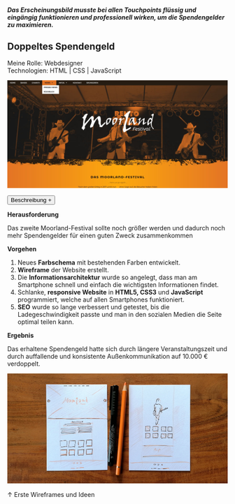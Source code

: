 ##### Das Erscheinungsbild musste bei allen Touchpoints flüssig und eingängig funktionieren und professionell wirken, um die Spendengelder zu maximieren.

## Doppeltes Spendengeld

<p style="font-size: var(--fs-small-text); line-height: var(--lh-small-text); color: var(--col-gray)">Meine Rolle: Webdesigner<br/>
Technologien: HTML | CSS | JavaScript</p>

![Website Moorland-Festival](../images/MoorlandFestivalWebsite1.jpg)

<div class="description-button">
    <button>Beschreibung +</button>
</div>

<div class="project-description">

**Herausforderung**

Das zweite Moorland-Festival sollte noch größer werden und dadurch noch mehr Spendengelder für einen guten Zweck zusammenkommen

**Vorgehen**

1. Neues **Farbschema** mit bestehenden Farben entwickelt.
2. **Wireframe** der Website erstellt.
3. Die **Informationsarchitektur** wurde so angelegt, dass man am Smartphone schnell und einfach die wichtigsten Informationen findet.
4. Schlanke, **responsive Website** in **HTML5, CSS3** und **JavaScript** programmiert, welche auf allen Smartphones funktioniert.
5. **SEO** wurde so lange verbessert und getestet, bis die Ladegeschwindigkeit passte und man in den sozialen Medien die Seite optimal teilen kann.

**Ergebnis**

Das erhaltene Spendengeld hatte sich durch längere Veranstaltungszeit und durch auffallende und konsistente Außenkommunikation auf 10.000 € verdoppelt.

![Wireframe der Website Moorland-Festival](../images/MoorlandWireframe.jpg)

<p style="font-size: var(--fs-small-text)">&#8593; Erste Wireframes und Ideen</p>

</div>
